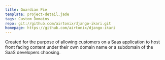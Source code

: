 ```yaml
---
title: Guardian Pie
template: project-detail.jade
tags: Custom Domains
repo: git://github.com/airtonix/django-ikari.git
homepage: https://github.com/airtonix/django-ikari
---
```


Created for the purpose of allowing customers on a Saas application to host front facing content under their own domain name or a subdomain of the SaaS developers choosing.